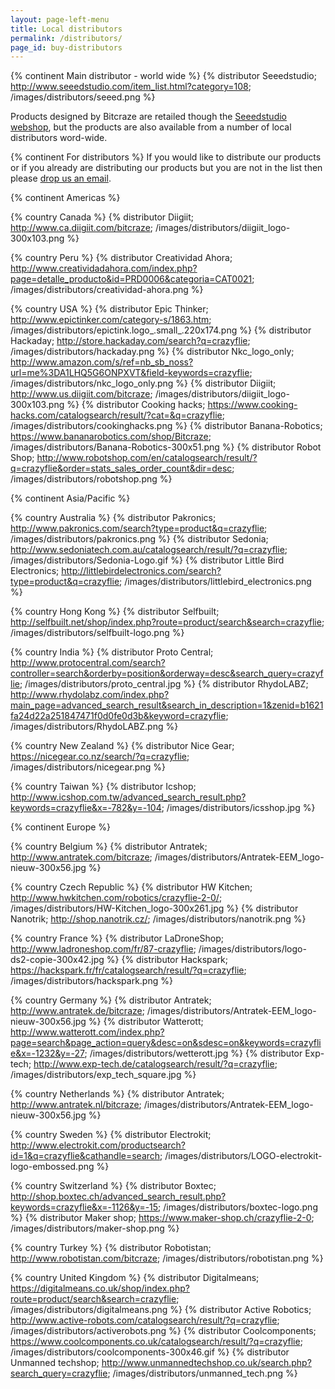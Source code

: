```yaml
---
layout: page-left-menu
title: Local distributors
permalink: /distributors/
page_id: buy-distributors
---
```


{% continent Main distributor - world wide %}
{% distributor Seeedstudio; http://www.seeedstudio.com/item_list.html?category=108; /images/distributors/seeed.png %}

Products designed by Bitcraze are retailed though the
[Seeedstudio webshop](http://www.seeedstudio.com/item_list.html?category=108),
but the products are also available from a number of local distributors word-wide.

{% continent For distributors %}
If you would like to distribute our products or if you already are distributing our products but you are not in the list then please [drop us an email](/contact/).

{% continent Americas %}

{% country Canada %}
{% distributor Diigiit; http://www.ca.diigiit.com/bitcraze; /images/distributors/diigiit_logo-300x103.png %}

{% country Peru %}
{% distributor Creatividad Ahora; http://www.creatividadahora.com/index.php?page=detalle_producto&id=PRD0006&categoria=CAT0021; /images/distributors/creatividad-ahora.png %}

{% country USA %}
{% distributor Epic Thinker; http://www.epictinker.com/category-s/1863.htm; /images/distributors/epictink.logo_.small_.220x174.png %}
{% distributor Hackaday; http://store.hackaday.com/search?q=crazyflie; /images/distributors/hackaday.png %}
{% distributor Nkc_logo_only; http://www.amazon.com/s/ref=nb_sb_noss?url=me%3DA1LHQ5G6ONPXVT&field-keywords=crazyflie; /images/distributors/nkc_logo_only.png %}
{% distributor Diigiit; http://www.us.diigiit.com/bitcraze; /images/distributors/diigiit_logo-300x103.png %}
{% distributor Cooking hacks; https://www.cooking-hacks.com/catalogsearch/result/?cat=&q=crazyflie; /images/distributors/cookinghacks.png %}
{% distributor Banana-Robotics; https://www.bananarobotics.com/shop/Bitcraze; /images/distributors/Banana-Robotics-300x51.png %}
{% distributor Robot Shop; http://www.robotshop.com/en/catalogsearch/result/?q=crazyflie&order=stats_sales_order_count&dir=desc; /images/distributors/robotshop.png %}


{% continent Asia/Pacific %}

{% country Australia %}
{% distributor Pakronics; http://www.pakronics.com/search?type=product&q=crazyflie; /images/distributors/pakronics.png %}
{% distributor Sedonia; http://www.sedoniatech.com.au/catalogsearch/result/?q=crazyflie; /images/distributors/Sedonia-Logo.gif %}
{% distributor Little Bird Electronics; http://littlebirdelectronics.com/search?type=product&q=crazyflie; /images/distributors/littlebird_electronics.png %}

{% country Hong Kong %}
{% distributor Selfbuilt; http://selfbuilt.net/shop/index.php?route=product/search&search=crazyflie; /images/distributors/selfbuilt-logo.png %}

{% country India %}
{% distributor Proto Central; http://www.protocentral.com/search?controller=search&orderby=position&orderway=desc&search_query=crazyflie; /images/distributors/proto_central.jpg %}
{% distributor RhydoLABZ; http://www.rhydolabz.com/index.php?main_page=advanced_search_result&search_in_description=1&zenid=b1621fa24d22a251847471f0d0fe0d3b&keyword=crazyflie; /images/distributors/RhydoLABZ.png %}

{% country New Zealand %}
{% distributor Nice Gear; https://nicegear.co.nz/search/?q=crazyflie; /images/distributors/nicegear.png %}

{% country Taiwan %}
{% distributor Icshop; http://www.icshop.com.tw/advanced_search_result.php?keywords=crazyflie&x=-782&y=-104; /images/distributors/icsshop.jpg %}


{% continent Europe %}

{% country Belgium %}
{% distributor Antratek; http://www.antratek.com/bitcraze; /images/distributors/Antratek-EEM_logo-nieuw-300x56.jpg %}

{% country Czech Republic %}
{% distributor HW Kitchen; http://www.hwkitchen.com/robotics/crazyflie-2-0/; /images/distributors/HW-Kitchen_logo-300x261.jpg %}
{% distributor Nanotrik; http://shop.nanotrik.cz/; /images/distributors/nanotrik.png %}

{% country France %}
{% distributor LaDroneShop; http://www.ladroneshop.com/fr/87-crazyflie; /images/distributors/logo-ds2-copie-300x42.jpg %}
{% distributor Hackspark; https://hackspark.fr/fr/catalogsearch/result/?q=crazyflie; /images/distributors/hackspark.png %}

{% country Germany %}
{% distributor Antratek; http://www.antratek.de/bitcraze; /images/distributors/Antratek-EEM_logo-nieuw-300x56.jpg %}
{% distributor Watterott; http://www.watterott.com/index.php?page=search&page_action=query&desc=on&sdesc=on&keywords=crazyflie&x=-1232&y=-27; /images/distributors/wetterott.jpg %}
{% distributor Exp-tech; http://www.exp-tech.de/catalogsearch/result/?q=crazyflie; /images/distributors/exp_tech_square.jpg %}

{% country Netherlands %}
{% distributor Antratek; http://www.antratek.nl/bitcraze; /images/distributors/Antratek-EEM_logo-nieuw-300x56.jpg %}

{% country Sweden %}
{% distributor Electrokit; http://www.electrokit.com/productsearch?id=1&q=crazyflie&cathandle=search; /images/distributors/LOGO-electrokit-logo-embossed.png %}

{% country Switzerland %}
{% distributor Boxtec; http://shop.boxtec.ch/advanced_search_result.php?keywords=crazyflie&x=-1126&y=-15; /images/distributors/boxtec-logo.png %}
{% distributor Maker shop; https://www.maker-shop.ch/crazyflie-2-0; /images/distributors/maker-shop.png %}

{% country Turkey %}
{% distributor Robotistan; http://www.robotistan.com/bitcraze; /images/distributors/robotistan.png %}

{% country United Kingdom %}
{% distributor Digitalmeans; https://digitalmeans.co.uk/shop/index.php?route=product/search&search=crazyflie; /images/distributors/digitalmeans.png %}
{% distributor Active Robotics; http://www.active-robots.com/catalogsearch/result/?q=crazyflie; /images/distributors/activerobots.png %}
{% distributor Coolcomponents; https://www.coolcomponents.co.uk/catalogsearch/result/?q=crazyflie; /images/distributors/coolcomponents-300x46.gif %}
{% distributor Unmanned techshop; http://www.unmannedtechshop.co.uk/search.php?search_query=crazyflie; /images/distributors/unmanned_tech.png %}
